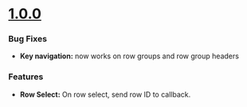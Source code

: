 <a name="1.0.0"></a>
# [1.0.0](http://ri-source.hci.utah.edu/hcidevs/hci-ng-grid)

### Bug Fixes

* **Key navigation:** now works on row groups and row group headers

### Features

* **Row Select:** On row select, send row ID to callback.
